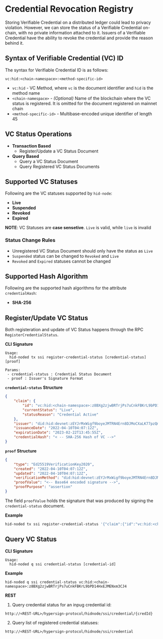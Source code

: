 # Credential Revocation Registry

Storing Verifiable Credential on a distributed ledger could lead to privacy violation. However, we can store the status of a Verifiable Credential on-chain, with no private information attached to it. Issuers of a Verifiable Credential have the ability to revoke the credential and provide the reason behind it.

## Syntax of Verifiable Credential (VC) ID 

The syntax for Verifiable Credential ID is as follows:

```
vc:hid:<chain-namespace>:<method-specific-id>
```

- `vc:hid` - VC Method, where `vc` is the document identifier and `hid` is the method name
- `<chain-namespace>` - *(Optional)* Name of the blockchain where the VC status is registered. It is omitted for the document registered on mainnet chain
- `<method-specific-id>` - Multibase-encoded unique identifier of length 45

## VC Status Operations

- **Transaction Based**
  - Register/Update a VC Status Document
- **Query Based**
  - Query a VC Status Document
  - Query Registered VC Status Documents

## Supported VC Statuses

Following are the VC statuses supported by `hid-node`:

- **Live**
- **Suspended**
- **Revoked**
- **Expired**

**NOTE**: VC Statuses are **case sensetive**. `Live` is valid, while `live` is invalid

### Status Change Rules

- Unregistered VC Status Document should only have the status as `Live`
- `Suspended` status can be changed to `Revoked` and `Live`
- `Revoked` and `Expired` statuses cannot be changed

## Supported Hash Algorithm

Following are the supported hash algorithms for the attribute `credentialHash`:

- **SHA-256**

## Register/Update VC Status

Both registeration and update of VC Status happens through the RPC `RegisterCredentialStatus`.

**CLI Signature**

```
Usage:
  hid-noded tx ssi register-credential-status [credential-status] [proof]

Params:
 - credential-status : Credential Status Document
 - proof : Issuer's Signature Format
```

**`credential-status` Structure**

```json
{
    "claim": {
        "id": "vc:hid:<chain-namespace>:z8BXg2zjwBRTrjPs7uCnkFBKrL9bPD14HxEJMENxm3CJ4",
        "currentStatus": "Live",
        "statusReason": "Credential Active"
    },
    "issuer": "did:hid:devnet:zEYJrMxWigf9boyeJMTRN4Ern8DJMoCXaLK77pzQmxVjf",
    "issuanceDate": "2022-04-10T04:07:12Z",
    "expirationDate": "2023-02-22T13:45:55Z",
    "credentialHash": "< -- SHA-256 Hash of VC -->"
}
```

**`proof` Structure**

```json
{
    "type": "Ed25519VerificationKey2020",
    "created": "2022-04-10T04:07:12Z",
    "updated": "2022-04-10T04:07:12Z",
    "verificationMethod": "did:hid:devnet:zEYJrMxWigf9boyeJMTRN4Ern8DJMoCXaLK77pzQmxVjf#key-1",
    "proofValue": "<-- Base64 encoded signature -->",
    "proofPurpose": "assertion"
}
```

The field `proofValue` holds the signature that was produced by signing the `credential-status` document. 

**Example**

```sh
hid-noded tx ssi register-credential-status '{"claim":{"id":"vc:hid:<chain-namespace>:z8BXg2zjwBRTrjPs7uCnkFBKrL9bPD14HxEJMENxm3CJ4","currentStatus":"Live","statusReason":"Credential Active"},"issuer":"did:hid:devnet:zEYJrMxWigf9boyeJMTRN4Ern8DJMoCXaLK77pzQmxVjf","issuanceDate":"2022-04-10T04:07:12Z","expirationDate":"2023-02-22T13:45:55Z","credentialHash":"< -- SHA-256 Hash of VC -->"}' '{"type":"Ed25519VerificationKey2020","created":"2022-04-10T04:07:12Z","updated":"2022-04-10T04:07:12Z","verificationMethod":"did:hid:devnet:zEYJrMxWigf9boyeJMTRN4Ern8DJMoCXaLK77pzQmxVjf#key-1","proofValue":"<-- Base64 encoded signature -->","proofPurpose":"assertion"}' --from <hid-account>
```

## Query VC Status

**CLI Signature**

```
Usage:
  hid-noded q ssi credential-status [credential-id]
```

**Example**

```
hid-noded q ssi credential-status vc:hid:<chain-namespace>:z8BXg2zjwBRTrjPs7uCnkFBKrL9bPD14HxEJMENxm3CJ4
```

**REST**

1. Query credential status for an inpug credential id:

```
http://<REST-URL>/hypersign-protocol/hidnode/ssi/credential/{credId}
```

2. Query list of registered credential statuses:

```
http://<REST-URL>/hypersign-protocol/hidnode/ssi/credential
```
